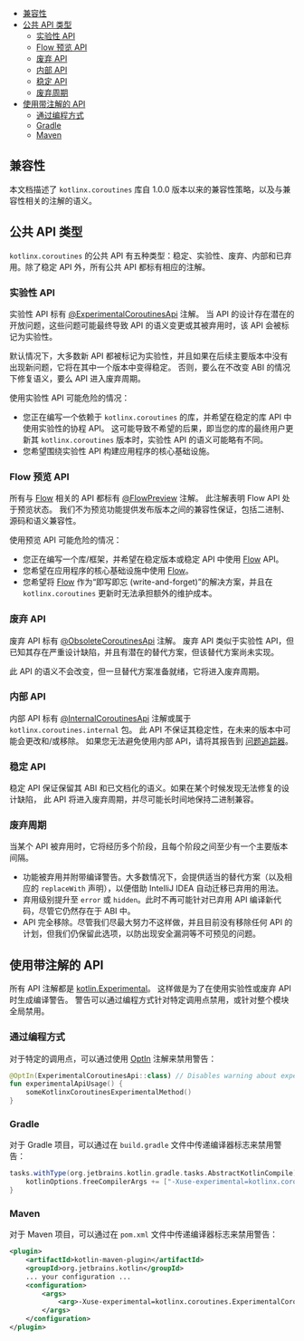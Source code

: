 <!--- TOC -->

* [兼容性](#compatibility)
* [公共 API 类型](#public-api-types)
  * [实验性 API](#experimental-api)
  * [Flow 预览 API](#flow-preview-api)
  * [废弃 API](#obsolete-api)
  * [内部 API](#internal-api)
  * [稳定 API](#stable-api)
  * [废弃周期](#deprecation-cycle)
* [使用带注解的 API](#using-annotated-api)
  * [通过编程方式](#programmatically)
  * [Gradle](#gradle)
  * [Maven](#maven)

<!--- END -->

## 兼容性
本文档描述了 `kotlinx.coroutines` 库自 1.0.0 版本以来的兼容性策略，以及与兼容性相关的注解的语义。

## 公共 API 类型
`kotlinx.coroutines` 的公共 API 有五种类型：稳定、实验性、废弃、内部和已弃用。除了稳定 API 外，所有公共 API 都标有相应的注解。

### 实验性 API
实验性 API 标有 [@ExperimentalCoroutinesApi][ExperimentalCoroutinesApi] 注解。
当 API 的设计存在潜在的开放问题，这些问题可能最终导致 API 的语义变更或其被弃用时，该 API 会被标记为实验性。

默认情况下，大多数新 API 都被标记为实验性，并且如果在后续主要版本中没有出现新问题，它将在其中一个版本中变得稳定。
否则，要么在不改变 ABI 的情况下修复语义，要么 API 进入废弃周期。

使用实验性 API 可能危险的情况：
* 您正在编写一个依赖于 `kotlinx.coroutines` 的库，并希望在稳定的库 API 中使用实验性的协程 API。
这可能导致不希望的后果，即当您的库的最终用户更新其 `kotlinx.coroutines` 版本时，实验性 API 的语义可能略有不同。
* 您希望围绕实验性 API 构建应用程序的核心基础设施。

### Flow 预览 API
所有与 [Flow] 相关的 API 都标有 [@FlowPreview][FlowPreview] 注解。
此注解表明 Flow API 处于预览状态。
我们不为预览功能提供发布版本之间的兼容性保证，包括二进制、源码和语义兼容性。

使用预览 API 可能危险的情况：
* 您正在编写一个库/框架，并希望在稳定版本或稳定 API 中使用 [Flow] API。
* 您希望在应用程序的核心基础设施中使用 [Flow]。
* 您希望将 [Flow] 作为“即写即忘 (write-and-forget)”的解决方案，并且在 `kotlinx.coroutines` 更新时无法承担额外的维护成本。

### 废弃 API
废弃 API 标有 [@ObsoleteCoroutinesApi][ObsoleteCoroutinesApi] 注解。
废弃 API 类似于实验性 API，但已知其存在严重设计缺陷，并且有潜在的替代方案，但该替代方案尚未实现。

此 API 的语义不会改变，但一旦替代方案准备就绪，它将进入废弃周期。

### 内部 API
内部 API 标有 [@InternalCoroutinesApi][InternalCoroutinesApi] 注解或属于 `kotlinx.coroutines.internal` 包。
此 API 不保证其稳定性，在未来的版本中可能会更改和/或移除。
如果您无法避免使用内部 API，请将其报告到 [问题追踪器](https://github.com/Kotlin/kotlinx.coroutines/issues/new)。

### 稳定 API
稳定 API 保证保留其 ABI 和已文档化的语义。如果在某个时候发现无法修复的设计缺陷，
此 API 将进入废弃周期，并尽可能长时间地保持二进制兼容。

### 废弃周期
当某个 API 被弃用时，它将经历多个阶段，且每个阶段之间至少有一个主要版本间隔。
* 功能被弃用并附带编译警告。大多数情况下，会提供适当的替代方案（以及相应的 `replaceWith` 声明），以便借助 IntelliJ IDEA 自动迁移已弃用的用法。
* 弃用级别提升至 `error` 或 `hidden`。此时不再可能针对已弃用 API 编译新代码，尽管它仍然存在于 ABI 中。
* API 完全移除。尽管我们尽最大努力不这样做，并且目前没有移除任何 API 的计划，但我们仍保留此选项，以防出现安全漏洞等不可预见的问题。

## 使用带注解的 API
所有 API 注解都是 [kotlin.Experimental](https://kotlinlang.org/api/latest/jvm/stdlib/kotlin/-experimental/)。
这样做是为了在使用实验性或废弃 API 时生成编译警告。
警告可以通过编程方式针对特定调用点禁用，或针对整个模块全局禁用。

### 通过编程方式
对于特定的调用点，可以通过使用 [OptIn](https://kotlinlang.org/api/latest/jvm/stdlib/kotlin/-opt-in/) 注解来禁用警告：
```kotlin
@OptIn(ExperimentalCoroutinesApi::class) // Disables warning about experimental coroutines API 
fun experimentalApiUsage() {
    someKotlinxCoroutinesExperimentalMethod()
}
``` 

### Gradle
对于 Gradle 项目，可以通过在 `build.gradle` 文件中传递编译器标志来禁用警告：

```groovy
tasks.withType(org.jetbrains.kotlin.gradle.tasks.AbstractKotlinCompile).all {
    kotlinOptions.freeCompilerArgs += ["-Xuse-experimental=kotlinx.coroutines.ExperimentalCoroutinesApi"]
}

```

### Maven
对于 Maven 项目，可以通过在 `pom.xml` 文件中传递编译器标志来禁用警告：
```xml
<plugin>
    <artifactId>kotlin-maven-plugin</artifactId>
    <groupId>org.jetbrains.kotlin</groupId>
    ... your configuration ...
    <configuration>
        <args>
            <arg>-Xuse-experimental=kotlinx.coroutines.ExperimentalCoroutinesApi</arg>
        </args>
    </configuration>
</plugin>
```

<!--- MODULE kotlinx-coroutines-core -->
<!--- INDEX kotlinx.coroutines.flow -->

[Flow]: https://kotlinlang.org/api/kotlinx.coroutines/kotlinx-coroutines-core/kotlinx.coroutines.flow/-flow/index.html

<!--- INDEX kotlinx.coroutines -->

[ExperimentalCoroutinesApi]: https://kotlinlang.org/api/kotlinx.coroutines/kotlinx-coroutines-core/kotlinx.coroutines/-experimental-coroutines-api/index.html
[FlowPreview]: https://kotlinlang.org/api/kotlinx.coroutines/kotlinx-coroutines-core/kotlinx.coroutines/-flow-preview/index.html
[ObsoleteCoroutinesApi]: https://kotlinlang.org/api/kotlinx.coroutines/kotlinx-coroutines-core/kotlinx.coroutines/-obsolete-coroutines-api/index.html
[InternalCoroutinesApi]: https://kotlinlang.org/api/kotlinx.coroutines/kotlinx-coroutines-core/kotlinx.coroutines/-internal-coroutines-api/index.html

<!--- END -->